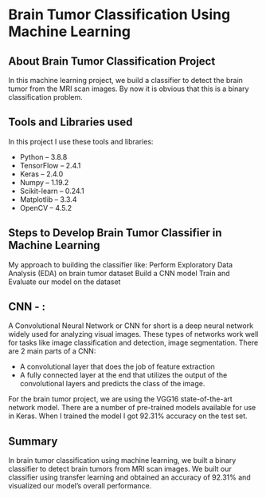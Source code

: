 # Brain Tumor Classification Using Machine Learning
 
## About Brain Tumor Classification Project
In this machine learning project, we build a classifier to detect the brain tumor from the MRI scan images. By now it is obvious that this is a binary classification problem.
## Tools and Libraries used
In this project I use these tools and libraries:
- Python – 3.8.8
- TensorFlow – 2.4.1
- Keras – 2.4.0
- Numpy – 1.19.2
- Scikit-learn – 0.24.1
- Matplotlib – 3.3.4
- OpenCV – 4.5.2
## Steps to Develop Brain Tumor Classifier in Machine Learning
My approach to building the classifier like:
Perform Exploratory Data Analysis (EDA) on brain tumor dataset
Build a CNN model
Train and Evaluate our model on the dataset
## CNN - : 
A Convolutional Neural Network or CNN for short is a deep neural network widely used for analyzing visual images. These types of networks work well for tasks like image classification and detection, image segmentation. There are 2 main parts of a CNN:
- A convolutional layer that does the job of feature extraction
- A fully connected layer at the end that utilizes the output of the convolutional layers and predicts the class of the image.

For the brain tumor project, we are using the VGG16 state-of-the-art network model. There are a number of pre-trained models available for use in Keras.
When I trained the model I got 92.31% accuracy on the test set.
## Summary
In brain tumor classification using machine learning, we built a binary classifier to detect brain tumors from MRI scan images. We built our classifier using transfer learning and obtained an accuracy of 92.31% and visualized our model’s overall performance.
